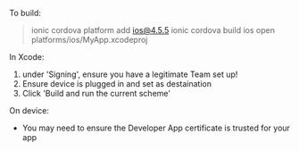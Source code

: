 To build:

> ionic cordova platform add ios@4.5.5
> ionic cordova build ios
> open platforms/ios/MyApp.xcodeproj

In Xcode:

1. under 'Signing', ensure you have a legitimate Team set up!
2. Ensure device is plugged in and set as destaination
3. Click 'Build and run the current scheme'

On device:

* You may need to ensure the Developer App certificate is trusted for your app

